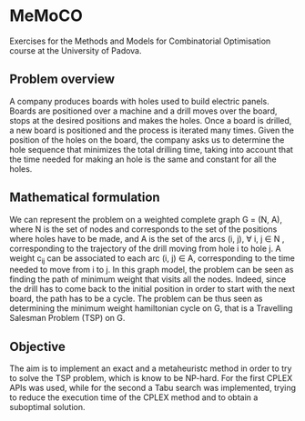 # MeMoCO
Exercises for the Methods and Models for Combinatorial Optimisation course at the University of Padova.

## Problem overview
A company produces boards with holes used to build electric panels. Boards
are positioned over a machine and a drill moves over the board, stops at the desired
positions and makes the holes. Once a board is drilled, a new board is positioned and
the process is iterated many times. Given the position of the holes on the board, the
company asks us to determine the hole sequence that minimizes the total drilling time,
taking into account that the time needed for making an hole is the same and constant for
all the holes.

## Mathematical formulation
We can represent the problem on a weighted complete graph G = (N, A), where N is the
set of nodes and corresponds to the set of the positions where holes have to be made, and
A is the set of the arcs (i, j), ∀ i, j ∈ N , corresponding to the trajectory of the drill moving
from hole i to hole j. A weight c<sub>ij</sub> can be associated to each arc (i, j) ∈ A, corresponding
to the time needed to move from i to j. In this graph model, the problem can be seen
as finding the path of minimum weight that visits all the nodes. Indeed, since the drill
has to come back to the initial position in order to start with the next board, the path
has to be a cycle. The problem can be thus seen as determining the minimum weight
hamiltonian cycle on G, that is a Travelling Salesman Problem (TSP) on G.

## Objective
The aim is to implement an exact and a metaheuristc method in order to try to solve the TSP problem,
which is know to be NP-hard. For the first CPLEX APIs was used, while for the second a Tabu search
was implemented, trying to reduce the execution time of the CPLEX method and to obtain a suboptimal
solution.

